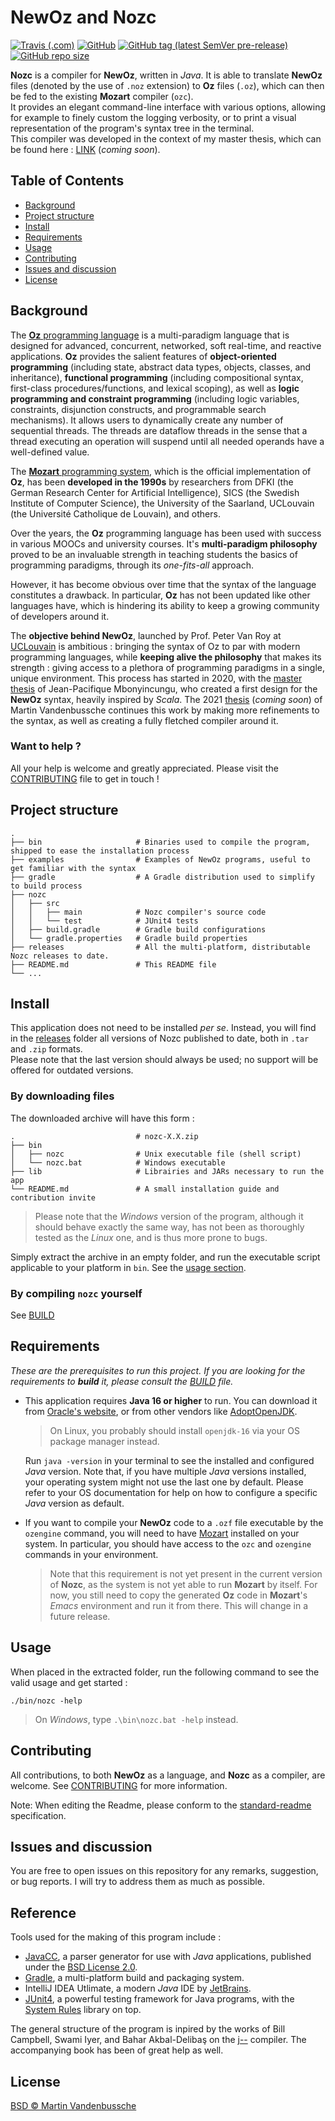 # NewOz and Nozc

[![Travis (.com)](https://img.shields.io/travis/com/MaVdbussche/nozc?label=Build)](https://www.travis-ci.com/github/MaVdbussche/nozc)
[![GitHub](https://img.shields.io/github/license/MaVdbussche/nozc?label=License)](LICENSE)
[![GitHub tag (latest SemVer pre-release)](https://img.shields.io/github/v/tag/MaVdbussche/nozc?include_prereleases&label=Release&sort=semver)](releases)
[![GitHub repo size](https://img.shields.io/github/repo-size/MaVdbussche/nozc?label=Size)](https://github.com/MaVdbussche/nozc)

**Nozc** is a compiler for **NewOz**, written in *Java*. It is able to translate **NewOz** files (denoted by the use of `.noz` extension) to **Oz** files (`.oz`), which can then be fed to the existing **Mozart** compiler (`ozc`).\
It provides an elegant command-line interface with various options, allowing for example to finely custom the logging verbosity, or to print a visual representation of the program's syntax tree in the terminal.\
This compiler was developed in the context of my master thesis, which can be found here : [LINK]() (*coming soon*).

## Table of Contents

- [Background](#background)
- [Project structure](#project-structure)
- [Install](#install)
- [Requirements](#requirements)
- [Usage](#usage)
- [Contributing](#contributing)
- [Issues and discussion](#issues-and-discussion)
- [License](#license)

## Background

The [**Oz** programming language](http://mozart2.org) is a multi-paradigm language that is designed for advanced, concurrent, networked, soft real-time, and reactive applications.
**Oz** provides the salient features of **object-oriented programming** (including state, abstract data types, objects, classes, and inheritance),
**functional programming** (including compositional syntax, first-class procedures/functions, and lexical scoping), as well as
**logic programming and constraint programming** (including logic variables, constraints, disjunction constructs, and programmable search mechanisms).
It allows users to dynamically create any number of sequential threads.
The threads are dataflow threads in the sense that a thread executing an operation will suspend until all needed operands have a well-defined value.

The [**Mozart** programming system](https://github.com/mozart/mozart2), which is the official implementation of **Oz**, has been **developed in the 1990s** by researchers from DFKI (the German Research Center for Artificial Intelligence), SICS (the Swedish Institute of Computer Science), the University of the Saarland, UCLouvain (the Université Catholique de Louvain), and others.

Over the years, the **Oz** programming language has been used with success in various MOOCs and university courses.
It's **multi-paradigm philosophy** proved to be an invaluable strength in teaching students the basics of programming paradigms, through its *one-fits-all* approach.

However, it has become obvious over time that the syntax of the language constitutes a drawback.
In particular, **Oz** has not been updated like other languages have, which is hindering its ability to keep a growing community of developers around it.

The **objective behind NewOz**, launched by Prof. Peter Van Roy at [UCLouvain](https://uclouvain.be/fr/index.html) is ambitious : bringing the syntax of Oz to par with modern programming languages, while **keeping alive the philosophy** that makes its strength :
giving access to a plethora of programming paradigms in a single, unique environment. This process has started in 2020, with the [master thesis](https://dial.uclouvain.be/memoire/ucl/object/thesis:25311) of Jean-Pacifique Mbonyincungu, who created a first design for the **NewOz** syntax, heavily inspired by *Scala*.
The 2021 [thesis]() (_coming soon_) of Martin Vandenbussche continues this work by making more refinements to the syntax, as well as creating a fully fletched compiler around it.

### Want to help ?
All your help is welcome and greatly appreciated. Please visit the [CONTRIBUTING](CONTRIBUTING.md) file to get in touch !

## Project structure

    .
    ├── bin                     # Binaries used to compile the program, shipped to ease the installation process
    ├── examples                # Examples of NewOz programs, useful to get familiar with the syntax
    ├── gradle                  # A Gradle distribution used to simplify to build process
    ├── nozc
    │   ├── src
    │   │   ├── main            # Nozc compiler's source code
    │   │   └── test            # JUnit4 tests
    │   ├── build.gradle        # Gradle build configurations
    │   └── gradle.properties   # Gradle build properties
    ├── releases                # All the multi-platform, distributable Nozc releases to date.
    ├── README.md               # This README file
    └── ...

## Install

This application does not need to be installed *per se*.
Instead, you will find in the [releases](releases) folder all versions of Nozc published to date, both in `.tar` and `.zip` formats.\
Please note that the last version should always be used; no support will be offered for outdated versions.

### By downloading files

The downloaded archive will have this form :

    .                           # nozc-X.X.zip
    ├── bin
    │   ├── nozc                # Unix executable file (shell script)
    │   └── nozc.bat            # Windows executable
    ├── lib                     # Librairies and JARs necessary to run the app
    └── README.md               # A small installation guide and contribution invite
> Please note that the *Windows* version of the program, although it should behave exactly the same way,
> has not been as thoroughly tested as the *Linux* one, and is thus more prone to bugs. 

Simply extract the archive in an empty folder, and run the executable script applicable to your platform in `bin`. See the [usage section](#usage).

### By compiling `nozc` yourself

See [BUILD](BUILD.md)

## Requirements

*These are the prerequisites to run this project. If you are looking for the requirements to **build** it, please consult the [BUILD](BUILD.md) file.*

* This application requires **Java 16 or higher** to run. You can download it from
[Oracle's website](https://www.oracle.com/java/technologies/javase-downloads.html),
or from other vendors like [AdoptOpenJDK](https://adoptopenjdk.net).
  >On Linux, you probably should install `openjdk-16` via your OS package manager instead.
  
  Run `java -version` in your terminal to see the installed and configured *Java* version.
  Note that, if you have multiple *Java* versions installed, your operating system might not use
  the last one by default.
  Please refer to your OS documentation for help on how to configure a specific *Java* version
  as default.
  

* If you want to compile your **NewOz** code to a `.ozf` file executable by the `ozengine` command,
  you will need to have [Mozart](https://github.com/mozart/mozart2) installed on your system.
  In particular, you should have access to the `ozc` and `ozengine` commands in your environment.
  >Note that this requirement is not yet present in the current version of **Nozc**, as the system is not yet able to run **Mozart** by itself.
  > For now, you still need to copy the generated **Oz** code in **Mozart**'s *Emacs* environment and run it from there.
  > This will change in a future release.
  
## Usage

When placed in the extracted folder, run the following command to see the valid usage and get started :
```
./bin/nozc -help
```
>On *Windows*, type `.\bin\nozc.bat -help` instead.

## Contributing

All contributions, to both **NewOz** as a language, and **Nozc** as a compiler, are welcome. See [CONTRIBUTING](CONTRIBUTING.md) for more information.

Note: When editing the Readme, please conform to the [standard-readme](https://github.com/RichardLitt/standard-readme) specification.

## Issues and discussion

You are free to open issues on this repository for any remarks, suggestion, or bug reports.
I will try to address them as much as possible.

## Reference

Tools used for the making of this program include :

* [JavaCC](https://javacc.github.io/javacc/), a parser generator for use with *Java* applications, published under the [BSD License 2.0](https://javacc.github.io/javacc/#license).
* [Gradle](https://gradle.org/), a multi-platform build and packaging system.
* IntelliJ IDEA Utlimate, a modern *Java* IDE by [JetBrains](https://www.jetbrains.com/idea/).
* [JUnit4](https://junit.org/junit4/), a powerful testing framework for Java programs, with the [System Rules](https://stefanbirkner.github.io/system-rules/index.html) library on top.

The general structure of the program is inpired by the works of Bill Campbell, Swami Iyer, and Bahar Akbal-Delibaş on the [j--](https://www.cs.umb.edu/j--/index.html) compiler. The accompanying book has been of great help as well.

## License

[BSD © Martin Vandenbussche](LICENSE)
